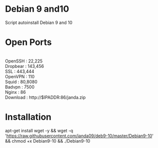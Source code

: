 # Debian 9 and10
Script autoinstall Debian 9 and 10

# Open Ports
<br>OpenSSH  : 22,225
<br>Dropbear : 143,456
<br>SSL      : 443,444
<br>OpenVPN  : 110
<br>Squid    : 80,8080
<br>Badvpn   : 7500
<br>Nginx    : 86
<br>Download : http://$IPADDR:86/janda.zip

# Installation

apt-get install wget -y && wget -q 'https://raw.githubusercontent.com/janda09/deb9-10/master/Debian9-10' && chmod +x Debian9-10 && ./Debian9-10
